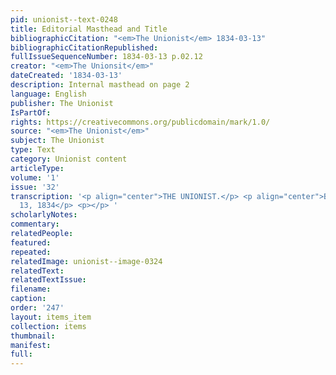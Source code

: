 ```yaml
---
pid: unionist--text-0248
title: Editorial Masthead and Title
bibliographicCitation: "<em>The Unionist</em> 1834-03-13"
bibliographicCitationRepublished: 
fullIssueSequenceNumber: 1834-03-13 p.02.12
creator: "<em>The Unionsit</em>"
dateCreated: '1834-03-13'
description: Internal masthead on page 2
language: English
publisher: The Unionist
IsPartOf: 
rights: https://creativecommons.org/publicdomain/mark/1.0/
source: "<em>The Unionist</em>"
subject: The Unionist
type: Text
category: Unionist content
articleType: 
volume: '1'
issue: '32'
transcription: '<p align="center">THE UNIONIST.</p> <p align="center">BROOKLYN, MARCH
  13, 1834</p> <p></p> '
scholarlyNotes: 
commentary: 
relatedPeople: 
featured: 
repeated: 
relatedImage: unionist--image-0324
relatedText: 
relatedTextIssue: 
filename: 
caption: 
order: '247'
layout: items_item
collection: items
thumbnail: 
manifest: 
full: 
---
```

